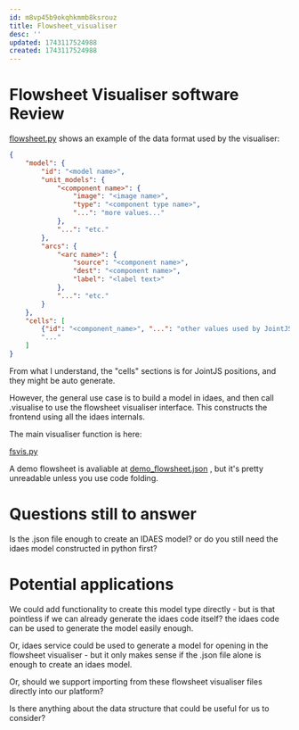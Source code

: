 ```yaml
---
id: m8vp45b9okqhkmmb8ksrouz
title: Flowsheet_visualiser
desc: ''
updated: 1743117524988
created: 1743117524988
---
```

# Flowsheet Visualiser software Review



[flowsheet.py](https://github.com/IDAES/idaes-ui/blob/main/idaes_ui/fv/flowsheet.py) shows an example of the data format used by the visualiser:

```JSON
{
    "model": {
        "id": "<model name>",
        "unit_models": {
            "<component name>": {
                "image": "<image name>",
                "type": "<component type name>",
                "...": "more values..."
            },
            "...": "etc."
        },
        "arcs": {
            "<arc name>": {
                "source": "<component name>",
                "dest": "<component name>",
                "label": "<label text>"
            },
            "...": "etc."
        }
    },
    "cells": [
        {"id": "<component_name>", "...": "other values used by JointJS.."},
        "..."
    ]
}
```

From what I understand, the "cells" sections is for JointJS positions, and they might be auto generate.

However, the general use case is to build a model in idaes, and then call .visualise to use the flowsheet visualiser interface. This constructs the frontend using all the idaes internals.

The main visualiser function is here:

[fsvis.py](https://github.com/IDAES/idaes-ui/blob/main/idaes_ui/fv/fsvis.py#L52)


A demo flowsheet is avaliable at [demo_flowsheet.json](https://github.com/IDAES/idaes-ui/blob/main/idaes_ui/fv/tests/demo_flowsheet.json) , but it's pretty unreadable unless you use code folding.

# Questions still to answer

Is the .json file enough to create an IDAES model? or do you still need the idaes model constructed in python first?

# Potential applications

We could add functionality to create this model type directly - but is that pointless if we can already generate the idaes code itself? the idaes code can be used to generate the model easily enough.

Or, idaes service could be used to generate a model for opening in the flowsheet visualiser - but it only makes sense if the .json file alone is enough to create an idaes model.

Or, should we support importing from these flowsheet visualiser files directly into our platform?

Is there anything about the data structure that could be useful for us to consider?